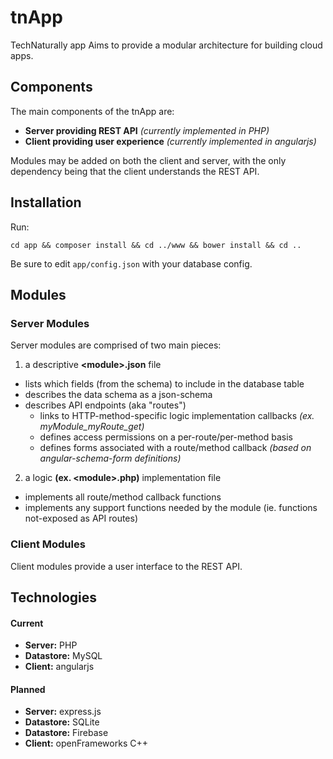 # tnApp
TechNaturally app
Aims to provide a modular architecture for building cloud apps.

## Components
The main components of the tnApp are:
* **Server providing REST API** *(currently implemented in PHP)*
* **Client providing user experience** *(currently implemented in angularjs)*

Modules may be added on both the client and server, with the only dependency being that the client understands the REST API.

## Installation
Run:
```
cd app && composer install && cd ../www && bower install && cd ..
```

Be sure to edit `app/config.json` with your database config.

## Modules
### Server Modules
Server modules are comprised of two main pieces:

1. a descriptive **&lt;module&gt;.json** file
  * lists which fields (from the schema) to include in the database table
  * describes the data schema as a json-schema
  * describes API endpoints (aka "routes")
    * links to HTTP-method-specific logic implementation callbacks *(ex. myModule_myRoute_get)*
    * defines access permissions on a per-route/per-method basis
    * defines forms associated with a route/method callback *(based on angular-schema-form definitions)*
2. a logic **(ex. &lt;module&gt;.php)** implementation file
  * implements all route/method callback functions
  * implements any support functions needed by the module (ie. functions not-exposed as API routes)

### Client Modules
Client modules provide a user interface to the REST API.

## Technologies
#### Current
* **Server:** PHP
* **Datastore:** MySQL
* **Client:** angularjs

#### Planned
* **Server:** express.js
* **Datastore:** SQLite
* **Datastore:** Firebase
* **Client:** openFrameworks C++
